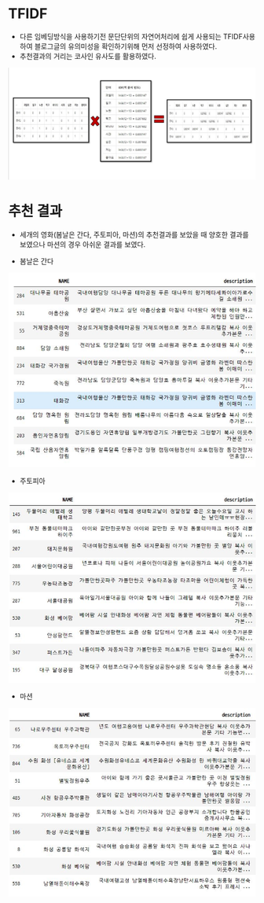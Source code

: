 # TFIDF
- 다른 임베딩방식을 사용하기전 문단단위의 자연어처리에 쉽게 사용되는 TFIDF사용하여 블로그글의 유의미성을 확인하기위해 먼저 선정하여 사용하였다.
- 추천결과의 거리는 코사인 유사도를 활용하였다.

<img src="https://github.com/BAEintelli/Where2go-/blob/master/TFIDF/img/TFIDF.JPG">


# 추천 결과
- 세개의 영화(봄날은 간다, 주토피아, 마션)의 추천결과를 보았을 때 양호한 결과를 보였으나 마션의 경우 아쉬운 결과를 보였다.

- 봄날은 간다
<img src="https://github.com/BAEintelli/Where2go-/blob/master/TFIDF/img/TFIDF(%EC%9E%90%EC%97%B0%2C%EB%8C%80%EB%82%98%EB%AC%B4%2C%EC%88%B2).JPG">

- 주토피아
<img src="https://github.com/BAEintelli/Where2go-/blob/master/TFIDF/img/TFIDF(%EC%A3%BC%ED%86%A0%ED%94%BC%EC%95%84).JPG">

- 마션
<img src="https://github.com/BAEintelli/Where2go-/blob/master/TFIDF/img/TFIDF(%EB%A7%88%EC%85%98).JPG">



